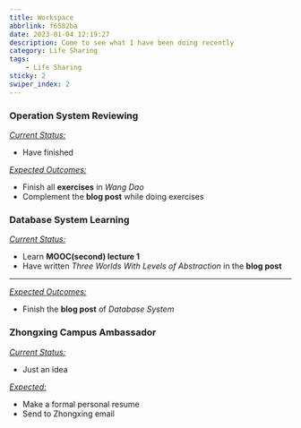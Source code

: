 ```yaml
---
title: Workspace
abbrlink: f6582ba
date: 2023-01-04 12:19:27
description: Come to see what I have been doing recently
category: Life Sharing
tags:
    - Life Sharing
sticky: 2
swiper_index: 2
---
```


### Operation System Reviewing

<u>*Current Status:*</u>

-   Have finished 

<u>*Expected Outcomes:*</u>

-   Finish all **exercises** in *Wang Dao*
-   Complement the **blog post** while doing exercises

### Database System Learning

<u>*Current Status:*</u>

-   Learn **MOOC(second) lecture 1**
-   Have written *Three Worlds With Levels of Abstraction* in the **blog post**

---

<u>*Expected Outcomes:*</u>

-   Finish the **blog post** of *Database System*

### Zhongxing Campus Ambassador

<u>*Current Status:*</u>

-   Just an idea

<u>*Expected:*</u>

-   Make a formal personal resume
-   Send to Zhongxing email
